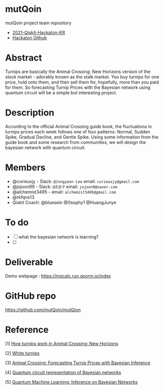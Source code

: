 # mutQoin

mutQoin project team repository

- [2021-Qiskit-Hackaton-KR](https://www.hackerearth.com/challenges/hackathon/qiskit-hackathon-korea/)
- [Hackaton Github](https://github.com/qiskit-community/qiskit-hackathon-korea-21)


# Abstract
<!-- Describe your idea in 3 or 4 sentences -->
Turnips are basically the Animal Crossing: New Horizons version of the stock market - adorably known as the stalk market. 
You buy turnips for one price, hold onto them, and then sell them for, hopefully, more than you paid for them.
So forecasting Turnip Prices with the Bayesian network using quantum circuit will be a simple but interesting project.


# Description 

According to the official Animal Crossing guide book, the fluctuations in turnips prices each week follows one of four patterns: Normal, Sudden Spike, Gradual Decline, and Gentle Spike.
Using some information from the guide book and some research from communities, we will design the bayesian network with quantum circuit.


# Members
<!-- up to 5 members in the team. You don't need them when you submit the idea, but they need to be there when the hackathon starts. -->

 - @curieuxjy - Slack: `@Jungyeon Lee` email: `curieuxjy@gmail.com`
 - @jojoon99 - Slack: `@조준구` email: `jojoon9@naver.com`
 - @alchemist3495 - email: `alchemist3495@gmail.com`
 - @rkfqns13 
 - Qiskit Coach: @bluesein @0sophy1 @HuangJunye 
 
# To do
 - [ ] what the bayesian network is learning?
 - [ ] 

# Deliverable
<!-- A paper, a mobile app, a Terra module, etc -->
Demo webpage : https://mqcalc.run.goorm.io/index


# GitHub repo
https://github.com/mutQoin/mutQion

# Reference 
[1] [How turnips work in Animal Crossing: New Horizons](https://www.gamesradar.com/animal-crossing-new-horizons-turnips/#:~:text=Turnips%20are%20basically%20the%20Animal,than%20you%20paid%20for%20them.&text=Each%20day%2C%20the%20Nook%20nephews,you%20at%20a%20different%20price.)

[2] [White turnips](https://animalcrossing.fandom.com/wiki/White_turnip)

[3] [Animal Crossing: Forecasting Turnip Prices with Bayesian Inference](https://mgold.io/2020/05/20/forecasting-turnip-prices.html)

[4] [Quantum circuit representation of Bayesian networks](https://arxiv.org/abs/2004.14803)

[5] [Quantum Machine Learning: Inference on Bayesian Networks](https://medium.com/analytics-vidhya/quantum-machine-learning-inference-on-bayesian-networks-351f242816e8)

